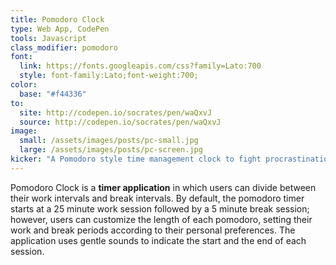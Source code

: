 ```yaml
---
title: Pomodoro Clock
type: Web App, CodePen
tools: Javascript
class_modifier: pomodoro
font:
  link: https://fonts.googleapis.com/css?family=Lato:700
  style: font-family:Lato;font-weight:700;
color:
  base: "#f44336"
to:
  site: http://codepen.io/socrates/pen/waQxvJ
  source: http://codepen.io/socrates/pen/waQxvJ
image:
  small: /assets/images/posts/pc-small.jpg
  large: /assets/images/posts/pc-screen.jpg
kicker: "A Pomodoro style time management clock to fight procrastination."
---
```


Pomodoro Clock is a **timer application** in which users can divide between their work intervals and break intervals. By default, the pomodoro timer starts at a 25 minute work session followed by a 5 minute break session; however, users can customize the length of each pomodoro, setting their work and break periods according to their personal preferences. The application uses gentle sounds to indicate the start and the end of each session.
